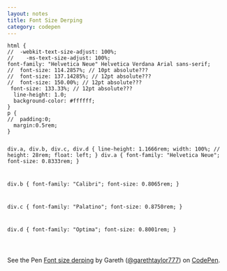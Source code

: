 ```yaml
---
layout: notes
title: Font Size Derping 
category: codepen 
---
```

<div data-height="365" data-theme-id="15936" data-slug-hash="rVwZKd" data-default-tab="css" data-user="garethtaylor777" class='codepen'><pre><code>html {
//  -webkit-text-size-adjust: 100%;
//    -ms-text-size-adjust: 100%;
font-family: &quot;Helvetica Neue&quot; Helvetica Verdana Arial sans-serif;
//  font-size: 114.2857%; // 10pt absolute???
//  font-size: 137.14285%; // 12pt absolute???
//  font-size: 150.00%; // 12pt absolute???
 font-size: 133.33%; // 12pt absolute???
  line-height: 1.0;
  background-color: #ffffff;
}
p {
//  padding:0;
  margin:0.5rem;
}

div.a, 
div.b, 
div.c, 
div.d {
  line-height: 1.1666rem;
  width: 100%;
//  height: 28rem;
  float: left;
}
div.a {
  font-family: &quot;Helvetica Neue&quot;;
  font-size: 0.8333rem;
}

div.b {
  font-family: &quot;Calibri&quot;;
  font-size: 0.8065rem;
}

div.c {
  font-family: &quot;Palatino&quot;;
  font-size: 0.8750rem;
}

div.d {
  font-family: &quot;Optima&quot;;
  font-size: 0.8001rem;
}

</code></pre>
<p>See the Pen <a href='http://codepen.io/garethtaylor777/pen/rVwZKd/'>Font size derping</a> by Gareth (<a href='http://codepen.io/garethtaylor777'>@garethtaylor777</a>) on <a href='http://codepen.io'>CodePen</a>.</p>
</div><script async src="//assets.codepen.io/assets/embed/ei.js"></script>